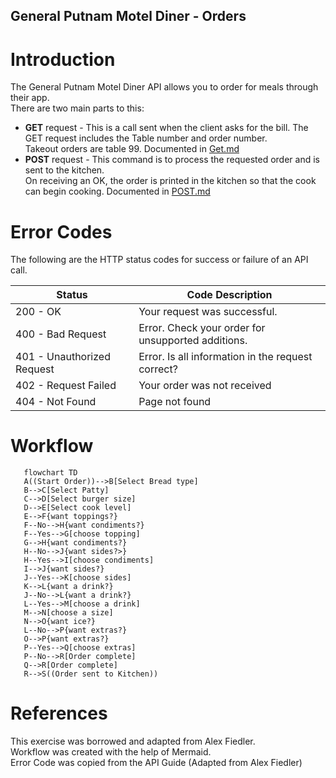 ## General Putnam Motel Diner - Orders  

# Introduction

The General Putnam Motel Diner API allows you to order for meals through their app.  
There are two main parts to this:  
* **GET** request - This is a call sent when the client asks for the bill. The GET request includes the Table number and order number.   
Takeout orders are table 99.  Documented in [Get.md](https://github.com/RinaSol/student-showcase/blob/API_Project/GET.md)   
* **POST** request - This command is to process the requested order and is sent to the kitchen.  
  On receiving an OK, the order is printed in the kitchen so that the cook can begin cooking. Documented in [POST.md](https://github.com/RinaSol/student-showcase/blob/API_Project/POST.md)

# Error Codes

The following are the HTTP status codes for success or failure of an API call. 

| Status | Code Description | 
| --- | --- |
| 200 - OK  | Your request was successful. |
| 400 - Bad Request | Error. Check your order for unsupported additions.|
| 401 - Unauthorized Request | Error. Is all information in the request correct?  |
| 402 - Request Failed | Your order was not received  |
| 404 - Not Found  | Page not found|

# Workflow  

```mermaid
   flowchart TD
   A((Start Order))-->B[Select Bread type]
   B-->C[Select Patty]
   C-->D[Select burger size]
   D-->E[Select cook level]
   E-->F{want toppings?}
   F--No-->H{want condiments?}
   F--Yes-->G[choose topping]
   G-->H{want condiments?}
   H--No-->J{want sides?>}
   H--Yes-->I[choose condiments]
   I-->J{want sides?}
   J--Yes-->K[choose sides]
   K-->L{want a drink?}
   J--No-->L{want a drink?}
   L--Yes-->M[choose a drink]
   M-->N[choose a size]
   N-->O{want ice?}
   L--No-->P{want extras?}
   O-->P{want extras?}
   P--Yes-->Q[choose extras]
   P--No-->R[Order complete]
   Q-->R[Order complete]
   R-->S((Order sent to Kitchen))
```

# References
This exercise was borrowed and adapted from Alex Fiedler.  
Workflow was created with the help of Mermaid.  
Error Code was copied from the API Guide (Adapted from Alex Fiedler)




   
  
